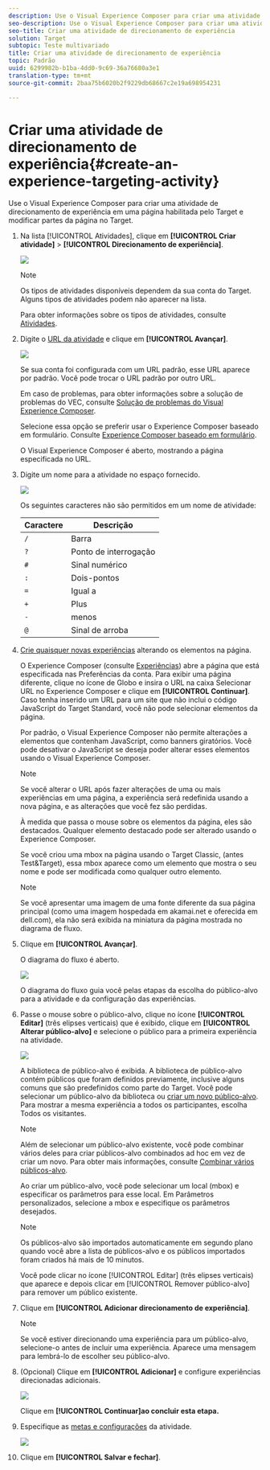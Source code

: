 ```yaml
---
description: Use o Visual Experience Composer para criar uma atividade de direcionamento de experiência em uma página habilitada pelo Target e modificar partes da página no Target.
seo-description: Use o Visual Experience Composer para criar uma atividade de direcionamento de experiência em uma página habilitada pelo Target e modificar partes da página no Target.
seo-title: Criar uma atividade de direcionamento de experiência
solution: Target
subtopic: Teste multivariado
title: Criar uma atividade de direcionamento de experiência
topic: Padrão
uuid: 6299982b-b1ba-4dd0-9c69-36a76680a3e1
translation-type: tm+mt
source-git-commit: 2baa75b6020b2f9229db68667c2e19a698954231

---
```



# Criar uma atividade de direcionamento de experiência{#create-an-experience-targeting-activity}

Use o Visual Experience Composer para criar uma atividade de direcionamento de experiência em uma página habilitada pelo Target e modificar partes da página no Target.

1. Na lista [!UICONTROL Atividades], clique em **[!UICONTROL Criar atividade]** &gt; **[!UICONTROL Direcionamento de experiência]**.

   ![](assets/xt_select.png)

   >[!NOTE]
   >
   >Os tipos de atividades disponíveis dependem da sua conta do Target. Alguns tipos de atividades podem não aparecer na lista.

   Para obter informações sobre os tipos de atividades, consulte [Atividades](../../../c-activities/activities.md#concept_D317A95A1AB54674BA7AB65C7985BA03).
1. Digite o [URL da atividade](../../../c-activities/t-experience-target/t-xt-create/xt-activity-url.md#concept_D28549AAA0A14E3BB5F05F32BE8ABC90) e clique em **[!UICONTROL Avançar]**.

   ![](assets/form_url.png)

   Se sua conta foi configurada com um URL padrão, esse URL aparece por padrão. Você pode trocar o URL padrão por outro URL.

   Em caso de problemas, para obter informações sobre a solução de problemas do VEC, consulte [Solução de problemas do Visual Experience Composer](../../../c-experiences/c-visual-experience-composer/r-troubleshoot-composer/troubleshoot-composer.md#reference_77743144F10143A3A89D56E116D296E4).

   Selecione essa opção se preferir usar o Experience Composer baseado em formulário. Consulte [Experience Composer baseado em formulário](https://marketing.adobe.com/resources/help/en_US/target/target/t_form_experience_composer.html).

   O Visual Experience Composer é aberto, mostrando a página especificada no URL.
1. Digite um nome para a atividade no espaço fornecido.

   ![](assets/xt_name.png)

   Os seguintes caracteres não são permitidos em um nome de atividade:

   | Caractere | Descrição |
   |--- |--- |
   | `/` | Barra |
   | `?` | Ponto de interrogação |
   | `#` | Sinal numérico |
   | `:` | Dois-pontos |
   | `=` | Igual a |
   | `+` | Plus |
   | `-` | menos |
   | `@` | Sinal de arroba |

1. [Crie quaisquer novas experiências](../../../c-activities/t-experience-target/t-xt-create/xt-add-experience.md#task_454646F2895242D3B92DC395A0CE1A00) alterando os elementos na página.

   O Experience Composer (consulte [Experiências](../../../c-experiences/experiences.md#concept_1D011219034B492BB03C08B3BB80E3F0)) abre a página que está especificada nas Preferências da conta. Para exibir uma página diferente, clique no ícone de Globo e insira o URL na caixa Selecionar URL no Experience Composer e clique em **[!UICONTROL Continuar]**. Caso tenha inserido um URL para um site que não inclui o código JavaScript do Target Standard, você não pode selecionar elementos da página.

   Por padrão, o Visual Experience Composer não permite alterações a elementos que contenham JavaScript, como banners giratórios. Você pode desativar o JavaScript se deseja poder alterar esses elementos usando o Visual Experience Composer.

   >[!NOTE]
   >
   >Se você alterar o URL após fazer alterações de uma ou mais experiências em uma página, a experiência será redefinida usando a nova página, e as alterações que você fez são perdidas.

   À medida que passa o mouse sobre os elementos da página, eles são destacados. Qualquer elemento destacado pode ser alterado usando o Experience Composer.

   Se você criou uma mbox na página usando o Target Classic, (antes Test&amp;Target), essa mbox aparece como um elemento que mostra o seu nome e pode ser modificada como qualquer outro elemento.

   >[!NOTE]
   >
   >Se você apresentar uma imagem de uma fonte diferente da sua página principal (como uma imagem hospedada em akamai.net e oferecida em dell.com), ela não será exibida na miniatura da página mostrada no diagrama de fluxo.

1. Clique em **[!UICONTROL Avançar]**.

   O diagrama do fluxo é aberto.

   ![](assets/xt_diagram.png)

   O diagrama do fluxo guia você pelas etapas da escolha do público-alvo para a atividade e da configuração das experiências.
1. Passe o mouse sobre o público-alvo, clique no ícone **[!UICONTROL Editar]** (três elipses verticais) que é exibido, clique em **[!UICONTROL Alterar público-alvo]** e selecione o público para a primeira experiência na atividade.

   ![](assets/xt_change_audience.png)

   A biblioteca de público-alvo é exibida. A biblioteca de público-alvo contém públicos que foram definidos previamente, inclusive alguns comuns que são predefinidos como parte do Target. Você pode selecionar um público-alvo da biblioteca ou [criar um novo público-alvo](../../../c-target/c-audiences/audiences.md#concept_65BE870D290E412D8BBF557EEA67C271). Para mostrar a mesma experiência a todos os participantes, escolha Todos os visitantes.

   >[!NOTE]
   >
   >Além de selecionar um público-alvo existente, você pode combinar vários deles para criar públicos-alvo combinados ad hoc em vez de criar um novo. Para obter mais informações, consulte [Combinar vários públicos-alvo](../../../c-target/combining-multiple-audiences.md#concept_A7386F1EA4394BD2AB72399C225981E5).

   Ao criar um público-alvo, você pode selecionar um local (mbox) e especificar os parâmetros para esse local. Em Parâmetros personalizados, selecione a mbox e especifique os parâmetros desejados.

   >[!NOTE]
   >
   >Os públicos-alvo são importados automaticamente em segundo plano quando você abre a lista de públicos-alvo e os públicos importados foram criados há mais de 10 minutos.

   Você pode clicar no ícone [!UICONTROL Editar] (três elipses verticais) que aparece e depois clicar em [!UICONTROL Remover público-alvo] para remover um público existente.
1. Clique em **[!UICONTROL Adicionar direcionamento de experiência]**.

   >[!NOTE]
   >
   >Se você estiver direcionando uma experiência para um público-alvo, selecione-o antes de incluir uma experiência. Aparece uma mensagem para lembrá-lo de escolher seu público-alvo.

1. (Opcional) Clique em **[!UICONTROL Adicionar]** e configure experiências direcionadas adicionais.

   ![](assets/xt_add_xt.png)

   Clique em **[!UICONTROL Continuar]ao concluir esta etapa.**
1. Especifique as [metas e configurações](../../../c-activities/t-experience-target/t-xt-create/xt-goals-and-settings.md#reference_B25389FD6F3A4989801E740364B089CC) da atividade.

   ![](assets/xt_settings.png)

1. Clique em **[!UICONTROL Salvar e fechar]**.
